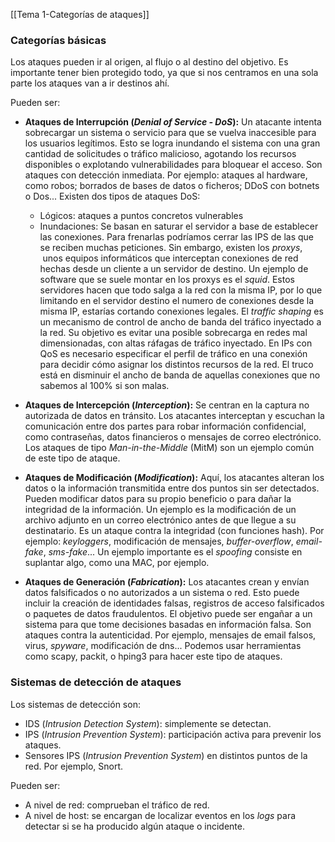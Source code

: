 [[Tema 1-Categorías de ataques]]

### Categorías básicas
Los ataques pueden ir al origen, al flujo o al destino del objetivo. Es importante tener bien protegido todo, ya que si nos centramos en una sola parte los ataques van a ir destinos ahí.

Pueden ser:
+ **Ataques de Interrupción (*Denial of Service - DoS*):** Un atacante intenta sobrecargar un sistema o servicio para que se vuelva inaccesible para los usuarios legítimos. Esto se logra inundando el sistema con una gran cantidad de solicitudes o tráfico malicioso, agotando los recursos disponibles o explotando vulnerabilidades para bloquear el acceso. Son ataques con detección inmediata. Por ejemplo: ataques al hardware, como robos; borrados de bases de datos o ficheros; DDoS con botnets o Dos... Existen dos tipos de ataques DoS:
	+ Lógicos: ataques a puntos concretos vulnerables
	+ Inundaciones: Se basan en saturar el servidor a base de establecer las conexiones. Para frenarlas podríamos cerrar las IPS de las que se reciben muchas peticiones. Sin embargo, existen los *proxys*,  unos equipos informáticos que interceptan conexiones de red hechas desde un cliente a un servidor de destino. Un ejemplo de software que se suele montar en los proxys es el *squid*. Estos servidores hacen que todo salga a la red con la misma IP,  por lo que limitando en el servidor destino el numero de conexiones desde la misma IP, estarías cortando conexiones legales.  El *traffic shaping* es un mecanismo de control de ancho de banda del tráfico inyectado a la red. Su objetivo es evitar una posible sobrecarga en redes mal dimensionadas, con altas ráfagas de tráfico inyectado. En IPs con QoS es necesario especificar el perfil de tráfico en una conexión para decidir cómo asignar los distintos recursos de la red. El truco está en disminuir el ancho de banda de aquellas conexiones que no sabemos al 100% si son malas.

+ **Ataques de Intercepción (*Interception*):** Se centran en la captura no autorizada de datos en tránsito. Los atacantes interceptan y escuchan la comunicación entre dos partes para robar información confidencial, como contraseñas, datos financieros o mensajes de correo electrónico. Los ataques de tipo *Man-in-the-Middle* (MitM) son un ejemplo común de este tipo de ataque.
+ **Ataques de Modificación (*Modification*):** Aquí, los atacantes alteran los datos o la información transmitida entre dos puntos sin ser detectados. Pueden modificar datos para su propio beneficio o para dañar la integridad de la información. Un ejemplo es la modificación de un archivo adjunto en un correo electrónico antes de que llegue a su destinatario. Es un ataque contra la integridad (con funciones hash). Por ejemplo: *keyloggers*, modificación de mensajes, *buffer-overflow*, *email-fake*, *sms-fake*... Un ejemplo importante es el *spoofing* consiste en suplantar algo, como una MAC, por ejemplo. 
+ **Ataques de Generación (*Fabrication*):** Los atacantes crean y envían datos falsificados o no autorizados a un sistema o red. Esto puede incluir la creación de identidades falsas, registros de acceso falsificados o paquetes de datos fraudulentos. El objetivo puede ser engañar a un sistema para que tome decisiones basadas en información falsa. Son ataques contra la autenticidad. Por ejemplo, mensajes de email falsos, virus, *spyware*, modificación de dns... Podemos usar herramientas como scapy, packit, o hping3 para hacer este tipo de ataques.

### Sistemas de detección de ataques
Los sistemas de detección son:
+ IDS (*Intrusion Detection System*): simplemente se detectan.
+ IPS (*Intrusion Prevention System*): participación activa para prevenir los ataques.
+ Sensores IPS (*Intrusion Prevention System*) en distintos puntos de la red. Por ejemplo, Snort.

Pueden ser:
+ A nivel de red: comprueban el tráfico de red.
+ A nivel de host: se encargan de localizar eventos en los *logs*  para detectar si se ha producido algún ataque o incidente.

